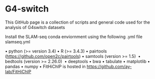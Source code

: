 # G4-switch
This GitHub page is a collection of scripts and general code used for the analysis of G4switch datasets

Install the SLAM-seq conda enviornment using the following .yml file
slamseq.yml

•	python (>= version 3.4)
•	R (>= 3.4.3)
•	pairtools (https://github.com/open2c/pairtools)
•	samtools (version >= 1.5) 
•	bedtools (version >= 2.26.0) 
•	deeptools
•	bwa
•	tabulate
•	matplotlib
•	pandas
•	numpy
•	FitHiChIP is hosted in https://github.com/ay-lab/FitHiChIP
